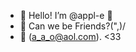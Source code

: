 - 👋 Hello! I’m @appl-e 🍎
- 🌱 Can we be Friends?(",)/
- 💞️  (a_a_o@aol.com). <33

<!---
appl-e/appl-e is a ✨ special ✨ repository because its `README.md` (this file) appears on your GitHub profile.
You can click the Preview link to take a look at your changes.
--->
